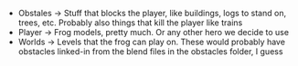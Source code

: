 
* Obstales -> Stuff that blocks the player, like buildings, logs to stand on, trees, etc. Probably also things that kill the player like trains
* Player -> Frog models, pretty much. Or any other hero we decide to use
* Worlds -> Levels that the frog can play on. These would probably have obstacles linked-in from the blend files in the obstacles folder, I guess



